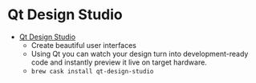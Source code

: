 # Qt Design Studio
- [Qt Design Studio](https://www.qt.io/ui-framework)
  -  Create beautiful user interfaces
  - Using Qt you can watch your design turn into development-ready code and instantly preview it live on target hardware.
  - `brew cask install qt-design-studio`
